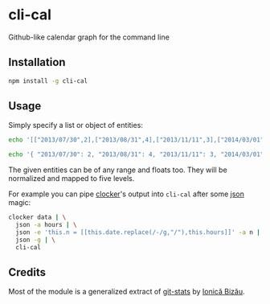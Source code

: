 # cli-cal

Github-like calendar graph for the command line

## Installation

```bash
npm install -g cli-cal
```

## Usage

Simply specify a list or object of entities:

```bash
echo '[["2013/07/30",2],["2013/08/31",4],["2013/11/11",3],["2014/03/01",2]]' | cli-cal

echo '{ "2013/07/30": 2, "2013/08/31": 4, "2013/11/11": 3, "2014/03/01": 2 }' | cli-cal
```

The given entities can be of any range and floats too. They will be normalized and mapped to five levels.

For example you can pipe [clocker](https://github.com/substack/clocker)'s output into `cli-cal` after some [json](https://github.com/trentm/json) magic:

```bash
clocker data | \
  json -a hours | \
  json -e 'this.n = [[this.date.replace(/-/g,"/"),this.hours]]' -a n | \
  json -g | \
  cli-cal
```

## Credits

Most of the module is a generalized extract of [git-stats](https://github.com/IonicaBizau/git-stats) by [Ionică Bizău](https://github.com/IonicaBizau).
